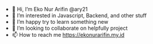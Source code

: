 - 👋 Hi, I’m Eko Nur Arifin @ary21
- 👀 I’m interested in Javascript, Backend, and other stuff
- 🌱 I’m happy try to learn something new
- 💞️ I’m looking to collaborate on helpfully project
- 📫 How to reach me https://ekonurarifin.my.id

<!---
ary21/ary21 is a ✨ special ✨ repository because its `README.md` (this file) appears on your GitHub profile.
You can click the Preview link to take a look at your changes.
--->
